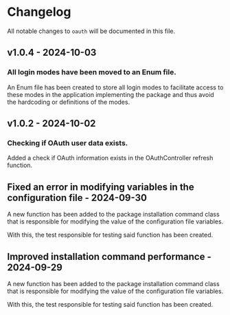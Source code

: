 # Changelog

All notable changes to `oauth` will be documented in this file.

## v1.0.4 - 2024-10-03

### All login modes have been moved to an Enum file.

An Enum file has been created to store all login modes to facilitate access to these modes in the application implementing the package and thus avoid the hardcoding or definitions of the modes.

## v1.0.2 - 2024-10-02

### Checking if OAuth user data exists.

Added a check if OAuth information exists in the OAuthController refresh function.

## Fixed an error in modifying variables in the configuration file - 2024-09-30

A new function has been added to the package installation command class that is responsible for modifying the value of the configuration file variables.

With this, the test responsible for testing said function has been created.

## Improved installation command performance - 2024-09-29

A new function has been added to the package installation command class that is responsible for modifying the value of the configuration file variables.

With this, the test responsible for testing said function has been created.
